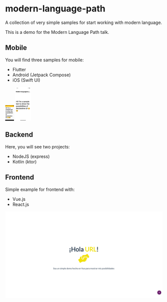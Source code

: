 # modern-language-path
A collection of very simple samples for start working with modern language.

This is a demo for the Modern Language Path talk.

## Mobile
You will find three samples for mobile:
- Flutter
- Android (Jetpack Compose)
- iOS (Swift UI)

<p float="left">
  <img src="/images/flutter.png" height="50" />
  <img src="/images/ios.png" width="50" /> 
</p>

## Backend
Here, you will see two projects:
- NodeJS (express)
- Kotlin (ktor)

## Frontend
Simple example for frontend with:
- Vue.js
- React.js

![Simple frontned sample](https://raw.githubusercontent.com/pblinux/modern-language-path/main/images/frontend.png)